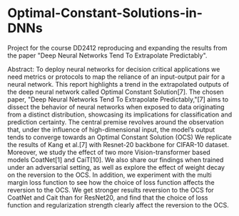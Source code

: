 # Optimal-Constant-Solutions-in-DNNs 
Project for the course DD2412 reproducing and expanding the results from the paper "Deep Neural Networks Tend To Extrapolate Predictably".

Abstract:
To deploy neural networks for decision critical applications we need metrics or
protocols to map the reliance of an input-output pair for a neural network. This
report highlights a trend in the extrapolated outputs of the deep neural network
called Optimal Constant Solution[7]. The chosen paper, "Deep Neural Networks
Tend To Extrapolate Predictably,"[7] aims to dissect the behavior of neural networks
when exposed to data originating from a distinct distribution, showcasing its
implications for classification and prediction certainty. The central premise revolves
around the observation that, under the influence of high-dimensional input, the
model’s output tends to converge towards an Optimal Constant Solution (OCS)
We replicate the results of Kang et al.[7] with Resnet-20 backbone for CIFAR-10
dataset. Moreover, we study the effect of two more Vision-transformer based
models CoatNet[1] and CaiT[10]. We also share our findings when trained under
an adversarial setting, as well as explore the effect of weight decay on the reversion
to the OCS. In addition, we experiment with the multi margin loss function to see
how the choice of loss function affects the reversion to the OCS. We get stronger
results reversion to the OCS for CoatNet and Cait than for ResNet20, and find that
the choice of loss function and regularization strength clearly affect the reversion
to the OCS.
